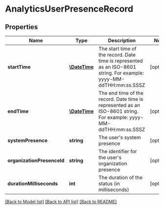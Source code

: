 # AnalyticsUserPresenceRecord

## Properties
Name | Type | Description | Notes
------------ | ------------- | ------------- | -------------
**startTime** | [**\DateTime**](\DateTime.md) | The start time of the record. Date time is represented as an ISO-8601 string. For example: yyyy-MM-ddTHH:mm:ss.SSSZ | [optional] 
**endTime** | [**\DateTime**](\DateTime.md) | The end time of the record. Date time is represented as an ISO-8601 string. For example: yyyy-MM-ddTHH:mm:ss.SSSZ | [optional] 
**systemPresence** | **string** | The user&#39;s system presence | [optional] 
**organizationPresenceId** | **string** | The identifier for the user&#39;s organization presence | [optional] 
**durationMilliseconds** | **int** | The duration of the status (in milliseconds) | [optional] 

[[Back to Model list]](../README.md#documentation-for-models) [[Back to API list]](../README.md#documentation-for-api-endpoints) [[Back to README]](../README.md)


